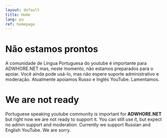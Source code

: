 ```yaml
---
layout: default
title: Home
lang: po
ref: homepage
---
```


# Não estamos prontos
A comunidade de Língua Portuguesa do youtube é importante para ADWHORE.NET mas, neste momento, não estamos preparados para o apoiar. Você ainda pode usá-lo, mas não espere suporte administrativo e moderação. Atualmente apoiamos Russo e Inglês YouTube. Lamentamos.

# We are not ready
Portuguese speaking youtube community is important for **ADWHORE.NET** but right now we are not ready to support it. You can still use it, but expect no admin support and moderation. Currently we support Russian and English YouTube. We are sorry.
